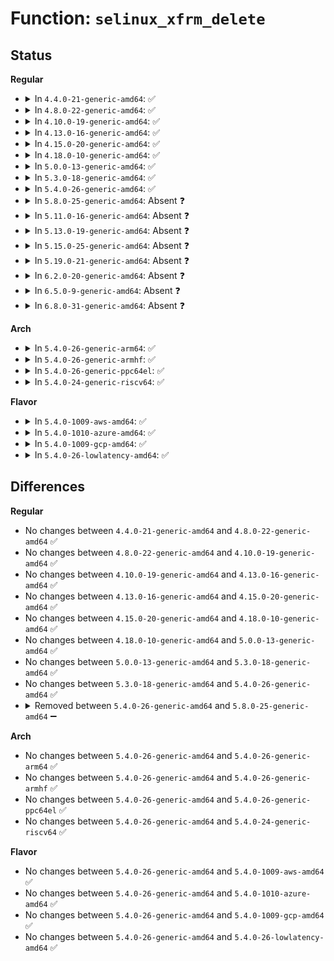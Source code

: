 # Function: <code>selinux_xfrm_delete</code>

## Status
<b>Regular</b>
<ul>
<li>
<details>
<summary>In <code>4.4.0-21-generic-amd64</code>: ✅</summary>

```c
int selinux_xfrm_delete(struct xfrm_sec_ctx * ctx)
```

```json
{
  "name": "selinux_xfrm_delete",
  "collision_type": "Unique Static",
  "inline_type": "No",
  "funcs": [
    {
      "addr": 18446744071582370880,
      "name": "selinux_xfrm_delete",
      "external": false,
      "loc": "security/selinux/xfrm.c:137",
      "file": "security/selinux/xfrm.c",
      "inline": "seen, unknown",
      "caller_inline": [],
      "caller_func": [
        "security/selinux/xfrm.c:selinux_xfrm_policy_delete",
        "security/selinux/xfrm.c:selinux_xfrm_state_delete"
      ]
    }
  ],
  "symbols": [
    {
      "addr": 18446744071582370880,
      "name": "selinux_xfrm_delete",
      "section": ".text",
      "bind": "STB_LOCAL",
      "size": 63
    }
  ]
}
```
</details>
</li>
<li>
<details>
<summary>In <code>4.8.0-22-generic-amd64</code>: ✅</summary>

```c
int selinux_xfrm_delete(struct xfrm_sec_ctx * ctx)
```

```json
{
  "name": "selinux_xfrm_delete",
  "collision_type": "Unique Static",
  "inline_type": "No",
  "funcs": [
    {
      "addr": 18446744071582592000,
      "name": "selinux_xfrm_delete",
      "external": false,
      "loc": "security/selinux/xfrm.c:137",
      "file": "security/selinux/xfrm.c",
      "inline": "seen, unknown",
      "caller_inline": [],
      "caller_func": [
        "security/selinux/xfrm.c:selinux_xfrm_state_delete",
        "security/selinux/xfrm.c:selinux_xfrm_policy_delete"
      ]
    }
  ],
  "symbols": [
    {
      "addr": 18446744071582592000,
      "name": "selinux_xfrm_delete",
      "section": ".text",
      "bind": "STB_LOCAL",
      "size": 63
    }
  ]
}
```
</details>
</li>
<li>
<details>
<summary>In <code>4.10.0-19-generic-amd64</code>: ✅</summary>

```c
int selinux_xfrm_delete(struct xfrm_sec_ctx * ctx)
```

```json
{
  "name": "selinux_xfrm_delete",
  "collision_type": "Unique Static",
  "inline_type": "No",
  "funcs": [
    {
      "addr": 18446744071582685216,
      "name": "selinux_xfrm_delete",
      "external": false,
      "loc": "security/selinux/xfrm.c:137",
      "file": "security/selinux/xfrm.c",
      "inline": "seen, unknown",
      "caller_inline": [],
      "caller_func": [
        "security/selinux/xfrm.c:selinux_xfrm_state_delete",
        "security/selinux/xfrm.c:selinux_xfrm_policy_delete"
      ]
    }
  ],
  "symbols": [
    {
      "addr": 18446744071582685216,
      "name": "selinux_xfrm_delete",
      "section": ".text",
      "bind": "STB_LOCAL",
      "size": 63
    }
  ]
}
```
</details>
</li>
<li>
<details>
<summary>In <code>4.13.0-16-generic-amd64</code>: ✅</summary>

```c
int selinux_xfrm_delete(struct xfrm_sec_ctx * ctx)
```

```json
{
  "name": "selinux_xfrm_delete",
  "collision_type": "Unique Static",
  "inline_type": "No",
  "funcs": [
    {
      "addr": 18446744071582777824,
      "name": "selinux_xfrm_delete",
      "external": false,
      "loc": "security/selinux/xfrm.c:137",
      "file": "security/selinux/xfrm.c",
      "inline": "seen, unknown",
      "caller_inline": [],
      "caller_func": [
        "security/selinux/xfrm.c:selinux_xfrm_state_delete",
        "security/selinux/xfrm.c:selinux_xfrm_policy_delete"
      ]
    }
  ],
  "symbols": [
    {
      "addr": 18446744071582777824,
      "name": "selinux_xfrm_delete",
      "section": ".text",
      "bind": "STB_LOCAL",
      "size": 71
    }
  ]
}
```
</details>
</li>
<li>
<details>
<summary>In <code>4.15.0-20-generic-amd64</code>: ✅</summary>

```c
int selinux_xfrm_delete(struct xfrm_sec_ctx * ctx)
```

```json
{
  "name": "selinux_xfrm_delete",
  "collision_type": "Unique Static",
  "inline_type": "No",
  "funcs": [
    {
      "addr": 18446744071582933888,
      "name": "selinux_xfrm_delete",
      "external": false,
      "loc": "security/selinux/xfrm.c:137",
      "file": "security/selinux/xfrm.c",
      "inline": "seen, unknown",
      "caller_inline": [],
      "caller_func": [
        "security/selinux/xfrm.c:selinux_xfrm_state_delete",
        "security/selinux/xfrm.c:selinux_xfrm_policy_delete"
      ]
    }
  ],
  "symbols": [
    {
      "addr": 18446744071582933888,
      "name": "selinux_xfrm_delete",
      "section": ".text",
      "bind": "STB_LOCAL",
      "size": 70
    }
  ]
}
```
</details>
</li>
<li>
<details>
<summary>In <code>4.18.0-10-generic-amd64</code>: ✅</summary>

```c
int selinux_xfrm_delete(struct xfrm_sec_ctx * ctx)
```

```json
{
  "name": "selinux_xfrm_delete",
  "collision_type": "Unique Static",
  "inline_type": "No",
  "funcs": [
    {
      "addr": 18446744071583133872,
      "name": "selinux_xfrm_delete",
      "external": false,
      "loc": "security/selinux/xfrm.c:139",
      "file": "security/selinux/xfrm.c",
      "inline": "seen, unknown",
      "caller_inline": [],
      "caller_func": [
        "security/selinux/xfrm.c:selinux_xfrm_state_delete",
        "security/selinux/xfrm.c:selinux_xfrm_policy_delete"
      ]
    }
  ],
  "symbols": [
    {
      "addr": 18446744071583133872,
      "name": "selinux_xfrm_delete",
      "section": ".text",
      "bind": "STB_LOCAL",
      "size": 70
    }
  ]
}
```
</details>
</li>
<li>
<details>
<summary>In <code>5.0.0-13-generic-amd64</code>: ✅</summary>

```c
int selinux_xfrm_delete(struct xfrm_sec_ctx * ctx)
```

```json
{
  "name": "selinux_xfrm_delete",
  "collision_type": "Unique Static",
  "inline_type": "No",
  "funcs": [
    {
      "addr": 18446744071583249856,
      "name": "selinux_xfrm_delete",
      "external": false,
      "loc": "security/selinux/xfrm.c:139",
      "file": "security/selinux/xfrm.c",
      "inline": "seen, unknown",
      "caller_inline": [],
      "caller_func": [
        "security/selinux/xfrm.c:selinux_xfrm_state_delete",
        "security/selinux/xfrm.c:selinux_xfrm_policy_delete"
      ]
    }
  ],
  "symbols": [
    {
      "addr": 18446744071583249856,
      "name": "selinux_xfrm_delete",
      "section": ".text",
      "bind": "STB_LOCAL",
      "size": 78
    }
  ]
}
```
</details>
</li>
<li>
<details>
<summary>In <code>5.3.0-18-generic-amd64</code>: ✅</summary>

```c
int selinux_xfrm_delete(struct xfrm_sec_ctx * ctx)
```

```json
{
  "name": "selinux_xfrm_delete",
  "collision_type": "Unique Static",
  "inline_type": "No",
  "funcs": [
    {
      "addr": 18446744071583436768,
      "name": "selinux_xfrm_delete",
      "external": false,
      "loc": "security/selinux/xfrm.c:136",
      "file": "security/selinux/xfrm.c",
      "inline": "seen, unknown",
      "caller_inline": [],
      "caller_func": [
        "security/selinux/xfrm.c:selinux_xfrm_state_delete",
        "security/selinux/xfrm.c:selinux_xfrm_policy_delete"
      ]
    }
  ],
  "symbols": [
    {
      "addr": 18446744071583436768,
      "name": "selinux_xfrm_delete",
      "section": ".text",
      "bind": "STB_LOCAL",
      "size": 83
    }
  ]
}
```
</details>
</li>
<li>
<details>
<summary>In <code>5.4.0-26-generic-amd64</code>: ✅</summary>

```c
int selinux_xfrm_delete(struct xfrm_sec_ctx * ctx)
```

```json
{
  "name": "selinux_xfrm_delete",
  "collision_type": "Unique Static",
  "inline_type": "No",
  "funcs": [
    {
      "addr": 18446744071583542672,
      "name": "selinux_xfrm_delete",
      "external": false,
      "loc": "security/selinux/xfrm.c:136",
      "file": "security/selinux/xfrm.c",
      "inline": "seen, unknown",
      "caller_inline": [],
      "caller_func": [
        "security/selinux/xfrm.c:selinux_xfrm_state_delete",
        "security/selinux/xfrm.c:selinux_xfrm_policy_delete"
      ]
    }
  ],
  "symbols": [
    {
      "addr": 18446744071583542672,
      "name": "selinux_xfrm_delete",
      "section": ".text",
      "bind": "STB_LOCAL",
      "size": 83
    }
  ]
}
```
</details>
</li>
<li>
<details>
<summary>In <code>5.8.0-25-generic-amd64</code>: Absent ❓</summary>

```json
{
  "name": "selinux_xfrm_delete",
  "collision_type": "Unique Static",
  "inline_type": "Full",
  "funcs": [
    {
      "addr": 18446744071583893724,
      "name": "selinux_xfrm_delete",
      "external": false,
      "loc": "security/selinux/xfrm.c:136",
      "file": "security/selinux/xfrm.c",
      "inline": "not declared, inlined",
      "caller_inline": [
        "security/selinux/xfrm.c:selinux_xfrm_state_delete",
        "security/selinux/xfrm.c:selinux_xfrm_policy_delete"
      ],
      "caller_func": []
    }
  ],
  "symbols": []
}
```
</details>
</li>
<li>
<details>
<summary>In <code>5.11.0-16-generic-amd64</code>: Absent ❓</summary>

```json
{
  "name": "selinux_xfrm_delete",
  "collision_type": "Unique Static",
  "inline_type": "Full",
  "funcs": [
    {
      "addr": 18446744071584013804,
      "name": "selinux_xfrm_delete",
      "external": false,
      "loc": "security/selinux/xfrm.c:136",
      "file": "security/selinux/xfrm.c",
      "inline": "not declared, inlined",
      "caller_inline": [
        "security/selinux/xfrm.c:selinux_xfrm_state_delete",
        "security/selinux/xfrm.c:selinux_xfrm_policy_delete"
      ],
      "caller_func": []
    }
  ],
  "symbols": []
}
```
</details>
</li>
<li>
<details>
<summary>In <code>5.13.0-19-generic-amd64</code>: Absent ❓</summary>

```json
{
  "name": "selinux_xfrm_delete",
  "collision_type": "Unique Static",
  "inline_type": "Full",
  "funcs": [
    {
      "addr": 18446744071584041820,
      "name": "selinux_xfrm_delete",
      "external": false,
      "loc": "security/selinux/xfrm.c:136",
      "file": "security/selinux/xfrm.c",
      "inline": "not declared, inlined",
      "caller_inline": [
        "security/selinux/xfrm.c:selinux_xfrm_state_delete",
        "security/selinux/xfrm.c:selinux_xfrm_policy_delete"
      ],
      "caller_func": []
    }
  ],
  "symbols": []
}
```
</details>
</li>
<li>
<details>
<summary>In <code>5.15.0-25-generic-amd64</code>: Absent ❓</summary>

```json
{
  "name": "selinux_xfrm_delete",
  "collision_type": "Unique Static",
  "inline_type": "Full",
  "funcs": [
    {
      "addr": 18446744071584412988,
      "name": "selinux_xfrm_delete",
      "external": false,
      "loc": "security/selinux/xfrm.c:136",
      "file": "security/selinux/xfrm.c",
      "inline": "not declared, inlined",
      "caller_inline": [
        "security/selinux/xfrm.c:selinux_xfrm_state_delete",
        "security/selinux/xfrm.c:selinux_xfrm_policy_delete"
      ],
      "caller_func": []
    }
  ],
  "symbols": []
}
```
</details>
</li>
<li>
<details>
<summary>In <code>5.19.0-21-generic-amd64</code>: Absent ❓</summary>

```json
{
  "name": "selinux_xfrm_delete",
  "collision_type": "Unique Static",
  "inline_type": "Full",
  "funcs": [
    {
      "addr": 18446744071585040396,
      "name": "selinux_xfrm_delete",
      "external": false,
      "loc": "security/selinux/xfrm.c:136",
      "file": "security/selinux/xfrm.c",
      "inline": "not declared, inlined",
      "caller_inline": [
        "security/selinux/xfrm.c:selinux_xfrm_state_delete",
        "security/selinux/xfrm.c:selinux_xfrm_policy_delete"
      ],
      "caller_func": []
    }
  ],
  "symbols": []
}
```
</details>
</li>
<li>
<details>
<summary>In <code>6.2.0-20-generic-amd64</code>: Absent ❓</summary>

```json
{
  "name": "selinux_xfrm_delete",
  "collision_type": "Unique Static",
  "inline_type": "Full",
  "funcs": [
    {
      "addr": 18446744071585759276,
      "name": "selinux_xfrm_delete",
      "external": false,
      "loc": "security/selinux/xfrm.c:136",
      "file": "security/selinux/xfrm.c",
      "inline": "not declared, inlined",
      "caller_inline": [
        "security/selinux/xfrm.c:selinux_xfrm_state_delete",
        "security/selinux/xfrm.c:selinux_xfrm_policy_delete"
      ],
      "caller_func": []
    }
  ],
  "symbols": []
}
```
</details>
</li>
<li>
<details>
<summary>In <code>6.5.0-9-generic-amd64</code>: Absent ❓</summary>

```json
{
  "name": "selinux_xfrm_delete",
  "collision_type": "Unique Static",
  "inline_type": "Full",
  "funcs": [
    {
      "addr": 18446744071585989900,
      "name": "selinux_xfrm_delete",
      "external": false,
      "loc": "security/selinux/xfrm.c:135",
      "file": "security/selinux/xfrm.c",
      "inline": "not declared, inlined",
      "caller_inline": [
        "security/selinux/xfrm.c:selinux_xfrm_state_delete",
        "security/selinux/xfrm.c:selinux_xfrm_policy_delete"
      ],
      "caller_func": []
    }
  ],
  "symbols": []
}
```
</details>
</li>
<li>
<details>
<summary>In <code>6.8.0-31-generic-amd64</code>: Absent ❓</summary>

```json
{
  "name": "selinux_xfrm_delete",
  "collision_type": "Unique Static",
  "inline_type": "Full",
  "funcs": [
    {
      "addr": 18446744071586237228,
      "name": "selinux_xfrm_delete",
      "external": false,
      "loc": "security/selinux/xfrm.c:135",
      "file": "security/selinux/xfrm.c",
      "inline": "not declared, inlined",
      "caller_inline": [
        "security/selinux/xfrm.c:selinux_xfrm_state_delete",
        "security/selinux/xfrm.c:selinux_xfrm_policy_delete"
      ],
      "caller_func": []
    }
  ],
  "symbols": []
}
```
</details>
</li>
</ul>
<b>Arch</b>
<ul>
<li>
<details>
<summary>In <code>5.4.0-26-generic-arm64</code>: ✅</summary>

```c
int selinux_xfrm_delete(struct xfrm_sec_ctx * ctx)
```

```json
{
  "name": "selinux_xfrm_delete",
  "collision_type": "Unique Static",
  "inline_type": "No",
  "funcs": [
    {
      "addr": 18446603336495313944,
      "name": "selinux_xfrm_delete",
      "external": false,
      "loc": "security/selinux/xfrm.c:136",
      "file": "security/selinux/xfrm.c",
      "inline": "seen, unknown",
      "caller_inline": [],
      "caller_func": [
        "security/selinux/xfrm.c:selinux_xfrm_state_delete",
        "security/selinux/xfrm.c:selinux_xfrm_policy_delete"
      ]
    }
  ],
  "symbols": [
    {
      "addr": 18446603336495313944,
      "name": "selinux_xfrm_delete",
      "section": ".text",
      "bind": "STB_LOCAL",
      "size": 112
    }
  ]
}
```
</details>
</li>
<li>
<details>
<summary>In <code>5.4.0-26-generic-armhf</code>: ✅</summary>

```c
int selinux_xfrm_delete(struct xfrm_sec_ctx * ctx)
```

```json
{
  "name": "selinux_xfrm_delete",
  "collision_type": "Unique Static",
  "inline_type": "No",
  "funcs": [
    {
      "addr": 3228692232,
      "name": "selinux_xfrm_delete",
      "external": false,
      "loc": "security/selinux/xfrm.c:136",
      "file": "security/selinux/xfrm.c",
      "inline": "seen, unknown",
      "caller_inline": [],
      "caller_func": [
        "security/selinux/xfrm.c:selinux_xfrm_state_delete",
        "security/selinux/xfrm.c:selinux_xfrm_policy_delete"
      ]
    }
  ],
  "symbols": [
    {
      "addr": 3228692232,
      "name": "selinux_xfrm_delete",
      "section": ".text",
      "bind": "STB_LOCAL",
      "size": 116
    }
  ]
}
```
</details>
</li>
<li>
<details>
<summary>In <code>5.4.0-26-generic-ppc64el</code>: ✅</summary>

```c
int selinux_xfrm_delete(struct xfrm_sec_ctx * ctx)
```

```json
{
  "name": "selinux_xfrm_delete",
  "collision_type": "Unique Static",
  "inline_type": "No",
  "funcs": [
    {
      "addr": 13835058055289304000,
      "name": "selinux_xfrm_delete",
      "external": false,
      "loc": "security/selinux/xfrm.c:136",
      "file": "security/selinux/xfrm.c",
      "inline": "seen, unknown",
      "caller_inline": [],
      "caller_func": [
        "security/selinux/xfrm.c:selinux_xfrm_state_delete",
        "security/selinux/xfrm.c:selinux_xfrm_policy_delete"
      ]
    }
  ],
  "symbols": [
    {
      "addr": 13835058055289304000,
      "name": "selinux_xfrm_delete",
      "section": ".text",
      "bind": "STB_LOCAL",
      "size": 136
    }
  ]
}
```
</details>
</li>
<li>
<details>
<summary>In <code>5.4.0-24-generic-riscv64</code>: ✅</summary>

```c
int selinux_xfrm_delete(struct xfrm_sec_ctx * ctx)
```

```json
{
  "name": "selinux_xfrm_delete",
  "collision_type": "Unique Static",
  "inline_type": "No",
  "funcs": [
    {
      "addr": 18446743936274530972,
      "name": "selinux_xfrm_delete",
      "external": false,
      "loc": "security/selinux/xfrm.c:136",
      "file": "security/selinux/xfrm.c",
      "inline": "seen, unknown",
      "caller_inline": [],
      "caller_func": [
        "security/selinux/xfrm.c:selinux_xfrm_state_delete",
        "security/selinux/xfrm.c:selinux_xfrm_policy_delete"
      ]
    }
  ],
  "symbols": [
    {
      "addr": 18446743936274530972,
      "name": "selinux_xfrm_delete",
      "section": ".text",
      "bind": "STB_LOCAL",
      "size": 80
    }
  ]
}
```
</details>
</li>
</ul>
<b>Flavor</b>
<ul>
<li>
<details>
<summary>In <code>5.4.0-1009-aws-amd64</code>: ✅</summary>

```c
int selinux_xfrm_delete(struct xfrm_sec_ctx * ctx)
```

```json
{
  "name": "selinux_xfrm_delete",
  "collision_type": "Unique Static",
  "inline_type": "No",
  "funcs": [
    {
      "addr": 18446744071583511408,
      "name": "selinux_xfrm_delete",
      "external": false,
      "loc": "security/selinux/xfrm.c:136",
      "file": "security/selinux/xfrm.c",
      "inline": "seen, unknown",
      "caller_inline": [],
      "caller_func": [
        "security/selinux/xfrm.c:selinux_xfrm_state_delete",
        "security/selinux/xfrm.c:selinux_xfrm_policy_delete"
      ]
    }
  ],
  "symbols": [
    {
      "addr": 18446744071583511408,
      "name": "selinux_xfrm_delete",
      "section": ".text",
      "bind": "STB_LOCAL",
      "size": 83
    }
  ]
}
```
</details>
</li>
<li>
<details>
<summary>In <code>5.4.0-1010-azure-amd64</code>: ✅</summary>

```c
int selinux_xfrm_delete(struct xfrm_sec_ctx * ctx)
```

```json
{
  "name": "selinux_xfrm_delete",
  "collision_type": "Unique Static",
  "inline_type": "No",
  "funcs": [
    {
      "addr": 18446744071583448464,
      "name": "selinux_xfrm_delete",
      "external": false,
      "loc": "security/selinux/xfrm.c:136",
      "file": "security/selinux/xfrm.c",
      "inline": "seen, unknown",
      "caller_inline": [],
      "caller_func": [
        "security/selinux/xfrm.c:selinux_xfrm_state_delete",
        "security/selinux/xfrm.c:selinux_xfrm_policy_delete"
      ]
    }
  ],
  "symbols": [
    {
      "addr": 18446744071583448464,
      "name": "selinux_xfrm_delete",
      "section": ".text",
      "bind": "STB_LOCAL",
      "size": 83
    }
  ]
}
```
</details>
</li>
<li>
<details>
<summary>In <code>5.4.0-1009-gcp-amd64</code>: ✅</summary>

```c
int selinux_xfrm_delete(struct xfrm_sec_ctx * ctx)
```

```json
{
  "name": "selinux_xfrm_delete",
  "collision_type": "Unique Static",
  "inline_type": "No",
  "funcs": [
    {
      "addr": 18446744071583495184,
      "name": "selinux_xfrm_delete",
      "external": false,
      "loc": "security/selinux/xfrm.c:136",
      "file": "security/selinux/xfrm.c",
      "inline": "seen, unknown",
      "caller_inline": [],
      "caller_func": [
        "security/selinux/xfrm.c:selinux_xfrm_state_delete",
        "security/selinux/xfrm.c:selinux_xfrm_policy_delete"
      ]
    }
  ],
  "symbols": [
    {
      "addr": 18446744071583495184,
      "name": "selinux_xfrm_delete",
      "section": ".text",
      "bind": "STB_LOCAL",
      "size": 83
    }
  ]
}
```
</details>
</li>
<li>
<details>
<summary>In <code>5.4.0-26-lowlatency-amd64</code>: ✅</summary>

```c
int selinux_xfrm_delete(struct xfrm_sec_ctx * ctx)
```

```json
{
  "name": "selinux_xfrm_delete",
  "collision_type": "Unique Static",
  "inline_type": "No",
  "funcs": [
    {
      "addr": 18446744071583591552,
      "name": "selinux_xfrm_delete",
      "external": false,
      "loc": "security/selinux/xfrm.c:136",
      "file": "security/selinux/xfrm.c",
      "inline": "seen, unknown",
      "caller_inline": [],
      "caller_func": [
        "security/selinux/xfrm.c:selinux_xfrm_state_delete",
        "security/selinux/xfrm.c:selinux_xfrm_policy_delete"
      ]
    }
  ],
  "symbols": [
    {
      "addr": 18446744071583591552,
      "name": "selinux_xfrm_delete",
      "section": ".text",
      "bind": "STB_LOCAL",
      "size": 83
    }
  ]
}
```
</details>
</li>
</ul>

## Differences
<b>Regular</b>
<ul>
<li>
No changes between <code>4.4.0-21-generic-amd64</code> and <code>4.8.0-22-generic-amd64</code> ✅
</li>
<li>
No changes between <code>4.8.0-22-generic-amd64</code> and <code>4.10.0-19-generic-amd64</code> ✅
</li>
<li>
No changes between <code>4.10.0-19-generic-amd64</code> and <code>4.13.0-16-generic-amd64</code> ✅
</li>
<li>
No changes between <code>4.13.0-16-generic-amd64</code> and <code>4.15.0-20-generic-amd64</code> ✅
</li>
<li>
No changes between <code>4.15.0-20-generic-amd64</code> and <code>4.18.0-10-generic-amd64</code> ✅
</li>
<li>
No changes between <code>4.18.0-10-generic-amd64</code> and <code>5.0.0-13-generic-amd64</code> ✅
</li>
<li>
No changes between <code>5.0.0-13-generic-amd64</code> and <code>5.3.0-18-generic-amd64</code> ✅
</li>
<li>
No changes between <code>5.3.0-18-generic-amd64</code> and <code>5.4.0-26-generic-amd64</code> ✅
</li>
<li>
<details>
<summary>Removed between <code>5.4.0-26-generic-amd64</code> and <code>5.8.0-25-generic-amd64</code> ➖</summary>

```c
int selinux_xfrm_delete(struct xfrm_sec_ctx * ctx)
```
</details>
</li>
</ul>
<b>Arch</b>
<ul>
<li>
No changes between <code>5.4.0-26-generic-amd64</code> and <code>5.4.0-26-generic-arm64</code> ✅
</li>
<li>
No changes between <code>5.4.0-26-generic-amd64</code> and <code>5.4.0-26-generic-armhf</code> ✅
</li>
<li>
No changes between <code>5.4.0-26-generic-amd64</code> and <code>5.4.0-26-generic-ppc64el</code> ✅
</li>
<li>
No changes between <code>5.4.0-26-generic-amd64</code> and <code>5.4.0-24-generic-riscv64</code> ✅
</li>
</ul>
<b>Flavor</b>
<ul>
<li>
No changes between <code>5.4.0-26-generic-amd64</code> and <code>5.4.0-1009-aws-amd64</code> ✅
</li>
<li>
No changes between <code>5.4.0-26-generic-amd64</code> and <code>5.4.0-1010-azure-amd64</code> ✅
</li>
<li>
No changes between <code>5.4.0-26-generic-amd64</code> and <code>5.4.0-1009-gcp-amd64</code> ✅
</li>
<li>
No changes between <code>5.4.0-26-generic-amd64</code> and <code>5.4.0-26-lowlatency-amd64</code> ✅
</li>
</ul>
